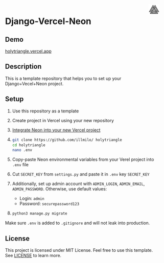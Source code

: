 <img src="website/static/logo.png" width=35px align=right>

# Django-Vercel-Neon

## Demo

[holytriangle.vercel.app](holytriangle.vercel.app)

## Description

This is a template repository that helps you to set up your Django+Vecel+Neon project.

## Setup
1. Use this repository as a template
2. Create project in Vercel using your new repository
3. [Integrate Neon into your new Vercel project]((https://vercel.com/illmilos-projects/~/integrations/neon))
4. ```bash
   git clone https://github.com/illmilo/ holytriangle
   cd holytriangle
   nano .env
   ```
5. Copy-paste Neon environmental variables from your Verel project into `.env` file
6. Cut `SECRET_KEY` from `settings.py` and paste it in `.env` key `SECRET_KEY`
7. Additionally, set up admin account with `ADMIN_LOGIN`, `ADMIN_EMAIL`, `ADMIN_PASSWORD`. Otherwise, use default values:
    
    - Login: `admin`
    - Password: `securepassword123`

8. ```bash
   python3 manage.py migrate
   ```
Make sure `.env` is added to `.gitignore` and will not leak into production.

## License
This project is licensed under MIT License. Feel free to use this template. See [LICENSE](license) to learn more.